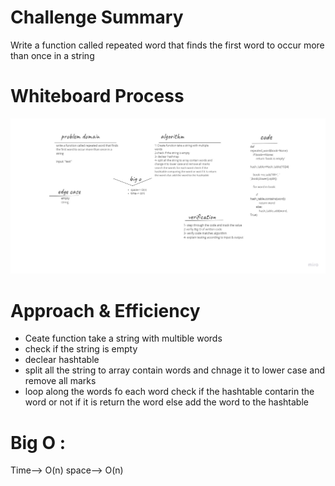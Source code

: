# Challenge Summary
Write a function called repeated word that finds the first word to occur more than once in a string

# Whiteboard Process
![](hash_words.jpg)

# Approach & Efficiency
- Ceate function take a string with multible words
- check if the string is empty
- declear hashtable
- split all the string to array contain words and chnage it to lower case and remove all marks
- loop along the words fo each word check if the hashtable contarin the word or not if it is return the word else add the word to the hashtable

# Big O :
Time--> O(n)
space--> O(n)

